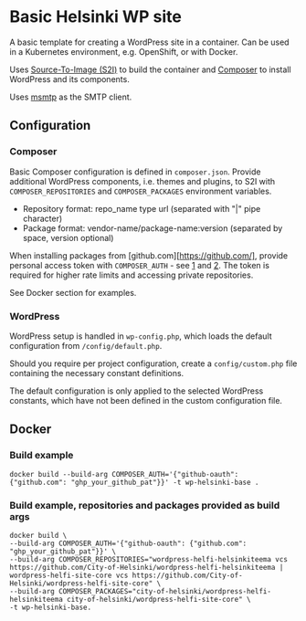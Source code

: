 # Basic Helsinki WP site

A basic template for creating a WordPress site in a container. Can be used in a Kubernetes environment, e.g. OpenShift, or with Docker.

Uses [Source-To-Image (S2I)](https://github.com/openshift/source-to-image/) to build the container and [Composer](https://getcomposer.org/) to install WordPress and its components.

Uses [msmtp](https://marlam.de/msmtp/msmtp.html) as the SMTP client.

## Configuration

### Composer

Basic Composer configuration is defined in `composer.json`. Provide additional WordPress components, i.e. themes and plugins, to S2I with `COMPOSER_REPOSITORIES` and `COMPOSER_PACKAGES` environment variables.

- Repository format: repo_name type url (separated with "|" pipe character)
- Package format: vendor-name/package-name:version (separated by space, version optional)

When installing packages from [github.com][https://github.com/], provide personal access token with `COMPOSER_AUTH` - see [1](https://getcomposer.org/doc/03-cli.md#composer-auth) and [2](https://getcomposer.org/doc/articles/authentication-for-private-packages.md#github-oauth). The token is required for higher rate limits and accessing private repositories.

See Docker section for examples.

### WordPress

WordPress setup is handled in `wp-config.php`, which loads the default configuration from `/config/default.php`.

Should you require per project configuration, create a `config/custom.php` file containing the necessary constant definitions.

The default configuration is only applied to the selected WordPress constants, which have not been defined in the custom configuration file.

## Docker

### Build example
    docker build --build-arg COMPOSER_AUTH='{"github-oauth": {"github.com": "ghp_your_github_pat"}}' -t wp-helsinki-base .

### Build example, repositories and packages provided as build args
    docker build \
    --build-arg COMPOSER_AUTH='{"github-oauth": {"github.com": "ghp_your_github_pat"}}' \
    --build-arg COMPOSER_REPOSITORIES="wordpress-helfi-helsinkiteema vcs https://github.com/City-of-Helsinki/wordpress-helfi-helsinkiteema | wordpress-helfi-site-core vcs https://github.com/City-of-Helsinki/wordpress-helfi-site-core" \
    --build-arg COMPOSER_PACKAGES="city-of-helsinki/wordpress-helfi-helsinkiteema city-of-helsinki/wordpress-helfi-site-core" \
    -t wp-helsinki-base.
